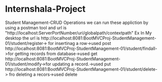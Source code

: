 # Internshala-Project
Student Management-CRUD Operations
we can run these  appliction by using a postman tool and url is
"http://localhost:ServerPortNumber/uri/globalpath/contextpath"
Ex In My desktop the url is
http://localhost:8081:BootMVCProj-StudentManagement-01/student/register-> for insertinag a row->used post 
http://localhost:8081:BootMVCProj-StudentManagement-01/student/findall->for getting records from database->used get
http://localhost:8081:BootMVCProj-StudentManagement-01/student/modify->for updating a record.->used put
http://localhost:8081:BootMVCProj-StudentManagement-01/student/delete-> fro deleting a recors->used delete

